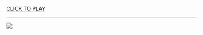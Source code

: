 
<a href="https://premium76.site?title=free_unblocked_car_games&ref=13M">CLICK TO PLAY</a></h3>
<hr>

<a href="https://premium76.site?title=free_unblocked_car_games&ref=13M"><img src="https://clearcache.store/games.png"></a>


